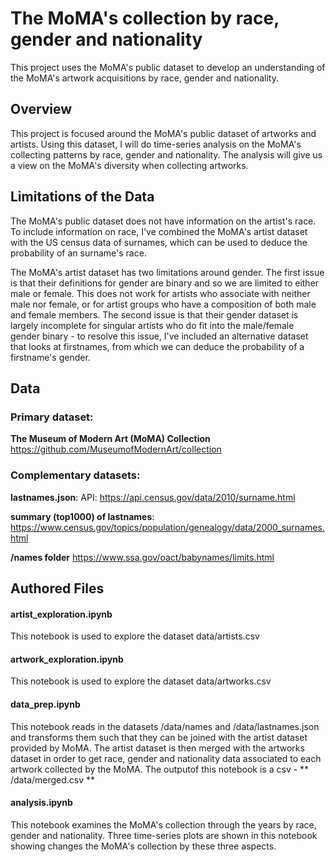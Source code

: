 # The MoMA's collection by race, gender and nationality
This project uses the MoMA's public dataset to develop an understanding of the MoMA's artwork acquisitions by race, gender and nationality.

## Overview
This project is focused around the MoMA's public dataset of artworks and artists. Using this dataset, I will do time-series analysis on the MoMA's collecting patterns by race, gender and nationality. The analysis will give us a view on the MoMA's diversity when collecting artworks.

## Limitations of the Data
The MoMA's public dataset does not have information on the artist's race. To include information on race, I've combined the MoMA's artist dataset with the US census data of surnames, which can be used to deduce the probability of an surname's race. 

The MoMA's artist dataset has two limitations around gender. The first issue is that their definitions for gender are binary and so we are limited to either male or female. This does not work for artists who associate with neither male nor female, or for artist groups who have a composition of both male and female members. The second issue is that their gender dataset is largely incomplete for singular artists who do fit into the male/female gender binary - to resolve this issue, I've included an alternative dataset that looks at firstnames, from which we can deduce the probability of a firstname's gender.

## Data

### Primary dataset:

**The Museum of Modern Art (MoMA) Collection**
https://github.com/MuseumofModernArt/collection

### Complementary datasets:

**lastnames.json**:
API: https://api.census.gov/data/2010/surname.html

**summary (top1000) of lastnames**: 
https://www.census.gov/topics/population/genealogy/data/2000_surnames.html

**/names folder**
https://www.ssa.gov/oact/babynames/limits.html

## Authored Files

#### artist_exploration.ipynb
This notebook is used to explore the dataset data/artists.csv

#### artwork_exploration.ipynb 
This notebook is used to explore the dataset data/artworks.csv

#### data_prep.ipynb
This notebook reads in the datasets /data/names and /data/lastnames.json and transforms them such that they can be joined with the artist dataset provided by MoMA. The artist dataset is then merged with the artworks dataset in order to get race, gender and nationality data associated to each artwork collected by the MoMA. The outputof this notebook is a csv - ** /data/merged.csv **

#### analysis.ipynb
This notebook examines the MoMA's collection through the years by race, gender and nationality. Three time-series plots are shown in this notebook showing changes the MoMA's collection by these three aspects.
